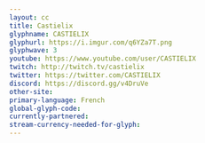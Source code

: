 ```yaml
---
layout: cc
title: Castielix
glyphname: CASTIELIX
glyphurl: https://i.imgur.com/q6YZa7T.png
glyphwave: 3
youtube: https://www.youtube.com/user/CASTIELIX
twitch: http://twitch.tv/castielix
twitter: https://twitter.com/CASTIELIX
discord: https://discord.gg/v4DruVe
other-site: 
primary-language: French
global-glyph-code: 
currently-partnered: 
stream-currency-needed-for-glyph: 
---
```


